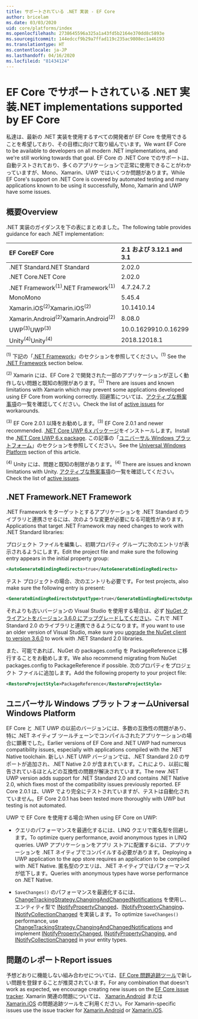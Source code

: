 ```yaml
---
title: サポートされている .NET 実装 - EF Core
author: bricelam
ms.date: 03/03/2020
uid: core/platforms/index
ms.openlocfilehash: 2738645596a325a1a43fd5b2164e370dd8c5893e
ms.sourcegitcommit: 144edccf9b29a7ffad119c235ac9808ec1a46193
ms.translationtype: HT
ms.contentlocale: ja-JP
ms.lasthandoff: 04/16/2020
ms.locfileid: "81434124"
---
```

# <a name="net-implementations-supported-by-ef-core"></a><span data-ttu-id="67659-102">EF Core でサポートされている .NET 実装</span><span class="sxs-lookup"><span data-stu-id="67659-102">.NET implementations supported by EF Core</span></span>

<span data-ttu-id="67659-103">私達は、最新の .NET 実装を使用するすべての開発者が EF Core を使用できることを希望しており、その目標に向けて取り組んでいます。</span><span class="sxs-lookup"><span data-stu-id="67659-103">We want EF Core to be available to developers on all modern .NET implementations, and we're still working towards that goal.</span></span> <span data-ttu-id="67659-104">EF Core の .NET Core でのサポートは、自動テストされており、多くのアプリケーションで正常に使用できることがわかっていますが、Mono、Xamarin、UWP ではいくつか問題があります。</span><span class="sxs-lookup"><span data-stu-id="67659-104">While EF Core's support on .NET Core is covered by automated testing and many applications known to be using it successfully, Mono, Xamarin and UWP have some issues.</span></span>

## <a name="overview"></a><span data-ttu-id="67659-105">概要</span><span class="sxs-lookup"><span data-stu-id="67659-105">Overview</span></span>

<span data-ttu-id="67659-106">.NET 実装のガイダンスを下の表にまとめました。</span><span class="sxs-lookup"><span data-stu-id="67659-106">The following table provides guidance for each .NET implementation:</span></span>

| <span data-ttu-id="67659-107">EF Core</span><span class="sxs-lookup"><span data-stu-id="67659-107">EF Core</span></span>                       | <span data-ttu-id="67659-108">2.1 および 3.1</span><span class="sxs-lookup"><span data-stu-id="67659-108">2.1 and 3.1</span></span> |
|:------------------------------|:------------|
| <span data-ttu-id="67659-109">.NET Standard</span><span class="sxs-lookup"><span data-stu-id="67659-109">.NET Standard</span></span>                 | <span data-ttu-id="67659-110">2.0</span><span class="sxs-lookup"><span data-stu-id="67659-110">2.0</span></span>         |
| <span data-ttu-id="67659-111">.NET Core</span><span class="sxs-lookup"><span data-stu-id="67659-111">.NET Core</span></span>                     | <span data-ttu-id="67659-112">2.0</span><span class="sxs-lookup"><span data-stu-id="67659-112">2.0</span></span>         |
| <span data-ttu-id="67659-113">.NET Framework<sup>(1)</sup></span><span class="sxs-lookup"><span data-stu-id="67659-113">.NET Framework<sup>(1)</sup></span></span>  | <span data-ttu-id="67659-114">4.7.2</span><span class="sxs-lookup"><span data-stu-id="67659-114">4.7.2</span></span>       |
| <span data-ttu-id="67659-115">Mono</span><span class="sxs-lookup"><span data-stu-id="67659-115">Mono</span></span>                          | <span data-ttu-id="67659-116">5.4</span><span class="sxs-lookup"><span data-stu-id="67659-116">5.4</span></span>         |
| <span data-ttu-id="67659-117">Xamarin.iOS<sup>(2)</sup></span><span class="sxs-lookup"><span data-stu-id="67659-117">Xamarin.iOS<sup>(2)</sup></span></span>     | <span data-ttu-id="67659-118">10.14</span><span class="sxs-lookup"><span data-stu-id="67659-118">10.14</span></span>       |
| <span data-ttu-id="67659-119">Xamarin.Android<sup>(2)</sup></span><span class="sxs-lookup"><span data-stu-id="67659-119">Xamarin.Android<sup>(2)</sup></span></span> | <span data-ttu-id="67659-120">8.0</span><span class="sxs-lookup"><span data-stu-id="67659-120">8.0</span></span>         |
| <span data-ttu-id="67659-121">UWP<sup>(3)</sup></span><span class="sxs-lookup"><span data-stu-id="67659-121">UWP<sup>(3)</sup></span></span>             | <span data-ttu-id="67659-122">10.0.16299</span><span class="sxs-lookup"><span data-stu-id="67659-122">10.0.16299</span></span>  |
| <span data-ttu-id="67659-123">Unity<sup>(4)</sup></span><span class="sxs-lookup"><span data-stu-id="67659-123">Unity<sup>(4)</sup></span></span>           | <span data-ttu-id="67659-124">2018.1</span><span class="sxs-lookup"><span data-stu-id="67659-124">2018.1</span></span>      |

<span data-ttu-id="67659-125"><sup>(1)</sup> 下記の「[.NET Framework](#net-framework)」のセクションを参照してください。</span><span class="sxs-lookup"><span data-stu-id="67659-125"><sup>(1)</sup> See the [.NET Framework](#net-framework) section below.</span></span>

<span data-ttu-id="67659-126"><sup>(2)</sup> Xamarin には、EF Core 2 で開発された一部のアプリケーションが正しく動作しない問題と既知の制限があります。</span><span class="sxs-lookup"><span data-stu-id="67659-126"><sup>(2)</sup> There are issues and known limitations with Xamarin which may prevent some applications developed using EF Core from working correctly.</span></span> <span data-ttu-id="67659-127">回避策については、[アクティブな懸案事項](https://github.com/aspnet/entityframeworkCore/issues?q=is%3Aopen+is%3Aissue+label%3Aarea-xamarin)の一覧を確認してください。</span><span class="sxs-lookup"><span data-stu-id="67659-127">Check the list of [active issues](https://github.com/aspnet/entityframeworkCore/issues?q=is%3Aopen+is%3Aissue+label%3Aarea-xamarin) for workarounds.</span></span>

<span data-ttu-id="67659-128"><sup>(3)</sup> EF Core 2.0.1 以降をお勧めします。</span><span class="sxs-lookup"><span data-stu-id="67659-128"><sup>(3)</sup> EF Core 2.0.1 and newer recommended.</span></span> <span data-ttu-id="67659-129">[.NET Core UWP 6.x パッケージ](https://www.nuget.org/packages/Microsoft.NETCore.UniversalWindowsPlatform/)をインストールします。</span><span class="sxs-lookup"><span data-stu-id="67659-129">Install the [.NET Core UWP 6.x package](https://www.nuget.org/packages/Microsoft.NETCore.UniversalWindowsPlatform/).</span></span> <span data-ttu-id="67659-130">この記事の「[ユニバーサル Windows プラットフォーム](#universal-windows-platform)」のセクションを参照してください。</span><span class="sxs-lookup"><span data-stu-id="67659-130">See the [Universal Windows Platform](#universal-windows-platform) section of this article.</span></span>

<span data-ttu-id="67659-131"><sup>(4)</sup> Unity には、問題と既知の制限があります。</span><span class="sxs-lookup"><span data-stu-id="67659-131"><sup>(4)</sup> There are issues and known limitations with Unity.</span></span> <span data-ttu-id="67659-132">[アクティブな懸案事項](https://github.com/aspnet/entityframeworkCore/issues?q=is%3Aopen+is%3Aissue+label%3Aarea-unity)の一覧を確認してください。</span><span class="sxs-lookup"><span data-stu-id="67659-132">Check the list of [active issues](https://github.com/aspnet/entityframeworkCore/issues?q=is%3Aopen+is%3Aissue+label%3Aarea-unity).</span></span>

## <a name="net-framework"></a><span data-ttu-id="67659-133">.NET Framework</span><span class="sxs-lookup"><span data-stu-id="67659-133">.NET Framework</span></span>

<span data-ttu-id="67659-134">.NET Framework をターゲットとするアプリケーションを .NET Standard のライブラリと連携させるには、次のような変更が必要になる可能性があります。</span><span class="sxs-lookup"><span data-stu-id="67659-134">Applications that target .NET Framework may need changes to work with .NET Standard libraries:</span></span>

<span data-ttu-id="67659-135">プロジェクト ファイルを編集し、初期プロパティ グループに次のエントリが表示されるようにします。</span><span class="sxs-lookup"><span data-stu-id="67659-135">Edit the project file and make sure the following entry appears in the initial property group:</span></span>

``` xml
<AutoGenerateBindingRedirects>true</AutoGenerateBindingRedirects>
```

<span data-ttu-id="67659-136">テスト プロジェクトの場合、次のエントリも必要です。</span><span class="sxs-lookup"><span data-stu-id="67659-136">For test projects, also make sure the following entry is present:</span></span>

``` xml
<GenerateBindingRedirectsOutputType>true</GenerateBindingRedirectsOutputType>
```

<span data-ttu-id="67659-137">それよりも古いバージョンの Visual Studio を使用する場合は、必ず [NuGet クライアントをバージョン 3.6.0 にアップグレードしてください](https://www.nuget.org/downloads)。これで .NET Standard 2.0 のライブラリと連携できるようになります。</span><span class="sxs-lookup"><span data-stu-id="67659-137">If you want to use an older version of Visual Studio, make sure you [upgrade the NuGet client to version 3.6.0](https://www.nuget.org/downloads) to work with .NET Standard 2.0 libraries.</span></span>

<span data-ttu-id="67659-138">また、可能であれば、NuGet の packages.config を PackageReference に移行することをお勧めします。</span><span class="sxs-lookup"><span data-stu-id="67659-138">We also recommend migrating from NuGet packages.config to PackageReference if possible.</span></span> <span data-ttu-id="67659-139">次のプロパティをプロジェクト ファイルに追加します。</span><span class="sxs-lookup"><span data-stu-id="67659-139">Add the following property to your project file:</span></span>

``` xml
<RestoreProjectStyle>PackageReference</RestoreProjectStyle>
```

## <a name="universal-windows-platform"></a><span data-ttu-id="67659-140">ユニバーサル Windows プラットフォーム</span><span class="sxs-lookup"><span data-stu-id="67659-140">Universal Windows Platform</span></span>

<span data-ttu-id="67659-141">EF Core と .NET UWP の以前のバージョンには、多数の互換性の問題があり、特に .NET ネイティブ ツールチェーンでコンパイルされたアプリケーションの場合に顕著でした。</span><span class="sxs-lookup"><span data-stu-id="67659-141">Earlier versions of EF Core and .NET UWP had numerous compatibility issues, especially with applications compiled with the .NET Native toolchain.</span></span> <span data-ttu-id="67659-142">新しい .NET UWP バージョンでは、.NET Standard 2.0 のサポートが追加され、.NET Native 2.0 が含まれています。これにより、以前に報告されているほとんどの互換性の問題が解決されています。</span><span class="sxs-lookup"><span data-stu-id="67659-142">The new .NET UWP version adds support for .NET Standard 2.0 and contains .NET Native 2.0, which fixes most of the compatibility issues previously reported.</span></span> <span data-ttu-id="67659-143">EF Core 2.0.1 は、UWP でより完全にテストされていますが、テストは自動化されていません。</span><span class="sxs-lookup"><span data-stu-id="67659-143">EF Core 2.0.1 has been tested more thoroughly with UWP but testing is not automated.</span></span>

<span data-ttu-id="67659-144">UWP で EF Core を使用する場合:</span><span class="sxs-lookup"><span data-stu-id="67659-144">When using EF Core on UWP:</span></span>

* <span data-ttu-id="67659-145">クエリのパフォーマンスを最適化するには、LINQ クエリで匿名型を回避します。</span><span class="sxs-lookup"><span data-stu-id="67659-145">To optimize query performance, avoid anonymous types in LINQ queries.</span></span> <span data-ttu-id="67659-146">UWP アプリケーションをアプリ ストアに配置するには、アプリケーションを .NET ネイティブでコンパイルする必要があります。</span><span class="sxs-lookup"><span data-stu-id="67659-146">Deploying a UWP application to the app store requires an application to be compiled with .NET Native.</span></span> <span data-ttu-id="67659-147">匿名型のクエリは、.NET ネイティブではパフォーマンスが低下します。</span><span class="sxs-lookup"><span data-stu-id="67659-147">Queries with anonymous types have worse performance on .NET Native.</span></span>

* <span data-ttu-id="67659-148">`SaveChanges()` のパフォーマンスを最適化するには、[ChangeTrackingStrategy.ChangingAndChangedNotifications](/dotnet/api/microsoft.entityframeworkcore.changetrackingstrategy) を使用し、エンティティ型で [INotifyPropertyChanged](https://msdn.microsoft.com/library/system.componentmodel.inotifypropertychanged.aspx)、[INotifyPropertyChanging](https://msdn.microsoft.com/library/system.componentmodel.inotifypropertychanging.aspx)、[INotifyCollectionChanged](https://msdn.microsoft.com/library/system.collections.specialized.inotifycollectionchanged.aspx) を実装します。</span><span class="sxs-lookup"><span data-stu-id="67659-148">To optimize `SaveChanges()` performance, use [ChangeTrackingStrategy.ChangingAndChangedNotifications](/dotnet/api/microsoft.entityframeworkcore.changetrackingstrategy) and implement [INotifyPropertyChanged](https://msdn.microsoft.com/library/system.componentmodel.inotifypropertychanged.aspx), [INotifyPropertyChanging](https://msdn.microsoft.com/library/system.componentmodel.inotifypropertychanging.aspx), and [INotifyCollectionChanged](https://msdn.microsoft.com/library/system.collections.specialized.inotifycollectionchanged.aspx) in your entity types.</span></span>

## <a name="report-issues"></a><span data-ttu-id="67659-149">問題のレポート</span><span class="sxs-lookup"><span data-stu-id="67659-149">Report issues</span></span>

<span data-ttu-id="67659-150">予想どおりに機能しない組み合わせについては、[EF Core 問題追跡ツール](https://github.com/aspnet/entityframeworkcore/issues/new)で新しい問題を登録することが推奨されています。</span><span class="sxs-lookup"><span data-stu-id="67659-150">For any combination that doesn't work as expected, we encourage creating new issues on the [EF Core issue tracker](https://github.com/aspnet/entityframeworkcore/issues/new).</span></span> <span data-ttu-id="67659-151">Xamarin 関連の問題については、 [Xamarin.Android](https://github.com/xamarin/xamarin-android/issues/new) または [Xamarin.iOS](https://github.com/xamarin/xamarin-macios/issues/new) の問題追跡ツールをご利用ください。</span><span class="sxs-lookup"><span data-stu-id="67659-151">For Xamarin-specific issues use the issue tracker for [Xamarin.Android](https://github.com/xamarin/xamarin-android/issues/new) or [Xamarin.iOS](https://github.com/xamarin/xamarin-macios/issues/new).</span></span>
